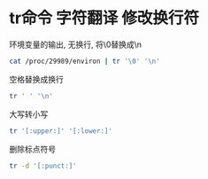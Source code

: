 # tr命令 字符翻译 修改换行符


环境变量的输出, 无换行, 将\0替换成\n

```bash
cat /proc/29989/environ | tr '\0' '\n'
```


空格替换成换行

```bash
tr ' ' '\n'
```

大写转小写

```bash
tr '[:upper:]' '[:lower:]'
```

删除标点符号

```bash
tr -d '[:punct:]'
```



